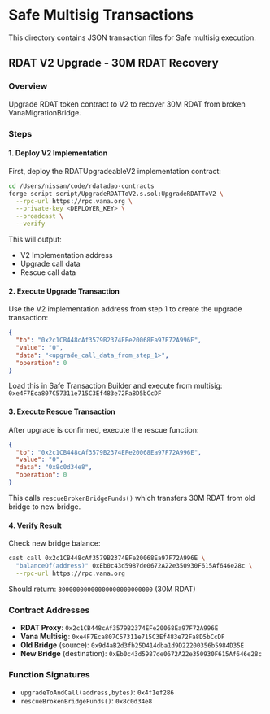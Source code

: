 # Safe Multisig Transactions

This directory contains JSON transaction files for Safe multisig execution.

## RDAT V2 Upgrade - 30M RDAT Recovery

### Overview
Upgrade RDAT token contract to V2 to recover 30M RDAT from broken VanaMigrationBridge.

### Steps

#### 1. Deploy V2 Implementation
First, deploy the RDATUpgradeableV2 implementation contract:

```bash
cd /Users/nissan/code/rdatadao-contracts
forge script script/UpgradeRDATToV2.s.sol:UpgradeRDATToV2 \
  --rpc-url https://rpc.vana.org \
  --private-key <DEPLOYER_KEY> \
  --broadcast \
  --verify
```

This will output:
- V2 Implementation address
- Upgrade call data
- Rescue call data

#### 2. Execute Upgrade Transaction
Use the V2 implementation address from step 1 to create the upgrade transaction:

```json
{
  "to": "0x2c1CB448cAf3579B2374EFe20068Ea97F72A996E",
  "value": "0",
  "data": "<upgrade_call_data_from_step_1>",
  "operation": 0
}
```

Load this in Safe Transaction Builder and execute from multisig: `0xe4F7Eca807C57311e715C3Ef483e72Fa8D5bCcDF`

#### 3. Execute Rescue Transaction
After upgrade is confirmed, execute the rescue function:

```json
{
  "to": "0x2c1CB448cAf3579B2374EFe20068Ea97F72A996E",
  "value": "0",
  "data": "0x8c0d34e8",
  "operation": 0
}
```

This calls `rescueBrokenBridgeFunds()` which transfers 30M RDAT from old bridge to new bridge.

#### 4. Verify Result
Check new bridge balance:

```bash
cast call 0x2c1CB448cAf3579B2374EFe20068Ea97F72A996E \
  "balanceOf(address)" 0xEb0c43d5987de0672A22e350930F615Af646e28c \
  --rpc-url https://rpc.vana.org
```

Should return: `30000000000000000000000000` (30M RDAT)

### Contract Addresses

- **RDAT Proxy**: `0x2c1CB448cAf3579B2374EFe20068Ea97F72A996E`
- **Vana Multisig**: `0xe4F7Eca807C57311e715C3Ef483e72Fa8D5bCcDF`
- **Old Bridge** (source): `0x9d4aB2d3fb25D414dba1d9D22200356b5984D35E`
- **New Bridge** (destination): `0xEb0c43d5987de0672A22e350930F615Af646e28c`

### Function Signatures

- `upgradeToAndCall(address,bytes)`: `0x4f1ef286`
- `rescueBrokenBridgeFunds()`: `0x8c0d34e8`
